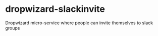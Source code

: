 # dropwizard-slackinvite
Dropwizard micro-service where people can invite themselves to slack groups

